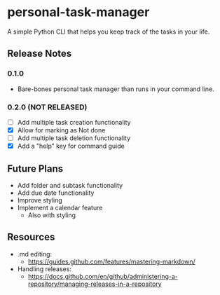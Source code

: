 # personal-task-manager
A simple Python CLI that helps you keep track of the tasks in your life.
## Release Notes
### 0.1.0
* Bare-bones personal task manager than runs in your command line.
### 0.2.0 (NOT RELEASED)
- [ ] Add multiple task creation functionality
- [X] Allow for marking as Not done
- [ ] Add multiple task deletion functionality
- [X] Add a "help" key for command guide
## Future Plans
* Add folder and subtask functionality
* Add due date functionality
* Improve styling
* Implement a calendar feature
  * Also with styling
## Resources
* .md editing:
  * https://guides.github.com/features/mastering-markdown/
* Handling releases:
  * https://docs.github.com/en/github/administering-a-repository/managing-releases-in-a-repository
